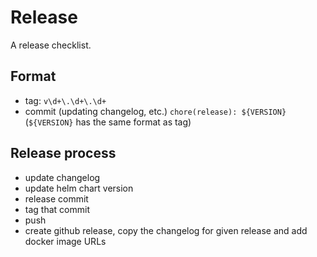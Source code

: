 # Release

A release checklist.

## Format

- tag: `v\d+\.\d+\.\d+`
- commit (updating changelog, etc.) `chore(release): ${VERSION}` (`${VERSION}` has the same format as tag)

## Release process

- update changelog
- update helm chart version
- release commit
- tag that commit
- push
- create github release, copy the changelog for given release and add docker image URLs
